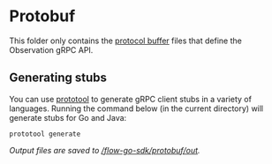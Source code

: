 # Protobuf

This folder only contains the [protocol buffer](https://developers.google.com/protocol-buffers) files that define the Observation gRPC API. 

## Generating stubs

You can use [prototool](https://github.com/uber/prototool) to generate gRPC client stubs in a variety of languages. Running the command below (in the current directory) will generate stubs for Go and Java:

```shell script
prototool generate
```

_Output files are saved to [/flow-go-sdk/protobuf/out](/out)._
